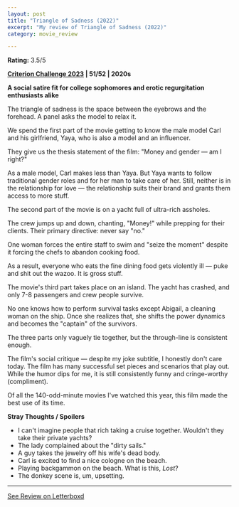 ```yaml
---
layout: post
title: "Triangle of Sadness (2022)"
excerpt: "My review of Triangle of Sadness (2022)"
category: movie_review

---
```


**Rating:** 3.5/5

<b><a href="https://boxd.it/pXW6q/detail">Criterion Challenge 2023</a> | 51/52 | 2020s</b>

<b>A social satire fit for college sophomores and erotic regurgitation enthusiasts alike</b>

The triangle of sadness is the space between the eyebrows and the forehead. A panel asks the model to relax it.

We spend the first part of the movie getting to know the male model Carl and his girlfriend, Yaya, who is also a model and an influencer.

They give us the thesis statement of the film: "Money and gender — am I right?"

As a male model, Carl makes less than Yaya. But Yaya wants to follow traditional gender roles and for her man to take care of her. Still, neither is in the relationship for love — the relationship suits their brand and grants them access to more stuff.

The second part of the movie is on a yacht full of ultra-rich assholes.

The crew jumps up and down, chanting, "Money!" while prepping for their clients. Their primary directive: never say "no."

One woman forces the entire staff to swim and "seize the moment" despite it forcing the chefs to abandon cooking food.

As a result, everyone who eats the fine dining food gets violently ill — puke and shit out the wazoo. It is gross stuff.

The movie's third part takes place on an island. The yacht has crashed, and only 7-8 passengers and crew people survive.

No one knows how to perform survival tasks except Abigail, a cleaning woman on the ship. Once she realizes that, she shifts the power dynamics and becomes the "captain" of the survivors.

The three parts only vaguely tie together, but the through-line is consistent enough.

The film's social critique — despite my joke subtitle, I honestly don't care today. The film has many successful set pieces and scenarios that play out. While the humor dips for me, it is still consistently funny and cringe-worthy (compliment).

Of all the 140-odd-minute movies I've watched this year, this film made the best use of its time.


<b>Stray Thoughts / Spoilers</b>
* I can't imagine people that rich taking a cruise together. Wouldn't they take their private yachts?
* The lady complained about the "dirty sails." 
* A guy takes the jewelry off his wife's dead body.
* Carl is excited to find a nice cologne on the beach.
* Playing backgammon on the beach. What is this, <i>Lost</i>?
* The donkey scene is, um, upsetting.

<hr>

[See Review on Letterboxd](https://boxd.it/5nfb3R)
